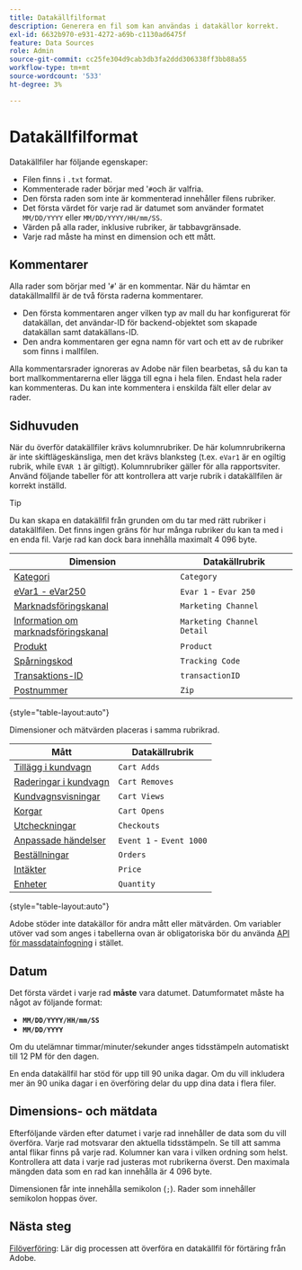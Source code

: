 ```yaml
---
title: Datakällfilformat
description: Generera en fil som kan användas i datakällor korrekt.
exl-id: 6632b970-e931-4272-a69b-c1130ad6475f
feature: Data Sources
role: Admin
source-git-commit: cc25fe304d9cab3db3fa2ddd306338ff3bb88a55
workflow-type: tm+mt
source-wordcount: '533'
ht-degree: 3%

---
```


# Datakällfilformat

Datakällfiler har följande egenskaper:

* Filen finns i `.txt` format.
* Kommenterade rader börjar med &#39;`#`och är valfria.
* Den första raden som inte är kommenterad innehåller filens rubriker.
* Det första värdet för varje rad är datumet som använder formatet `MM/DD/YYYY` eller `MM/DD/YYYY/HH/mm/SS`.
* Värden på alla rader, inklusive rubriker, är tabbavgränsade.
* Varje rad måste ha minst en dimension och ett mått.

## Kommentarer

Alla rader som börjar med &#39;`#`&#39; är en kommentar. När du hämtar en datakällmallfil är de två första raderna kommentarer.

* Den första kommentaren anger vilken typ av mall du har konfigurerat för datakällan, det användar-ID för backend-objektet som skapade datakällan samt datakällans-ID.
* Den andra kommentaren ger egna namn för vart och ett av de rubriker som finns i mallfilen.

Alla kommentarsrader ignoreras av Adobe när filen bearbetas, så du kan ta bort mallkommentarerna eller lägga till egna i hela filen. Endast hela rader kan kommenteras. Du kan inte kommentera i enskilda fält eller delar av rader.

## Sidhuvuden

När du överför datakällfiler krävs kolumnrubriker. De här kolumnrubrikerna är inte skiftlägeskänsliga, men det krävs blanksteg (t.ex. `eVar1` är en ogiltig rubrik, while `EVAR 1` är giltigt). Kolumnrubriker gäller för alla rapportsviter. Använd följande tabeller för att kontrollera att varje rubrik i datakällfilen är korrekt inställd.

>[!TIP]
>
>Du kan skapa en datakällfil från grunden om du tar med rätt rubriker i datakällfilen. Det finns ingen gräns för hur många rubriker du kan ta med i en enda fil. Varje rad kan dock bara innehålla maximalt 4 096 byte.

| Dimension | Datakällrubrik |
| --- | --- |
| [Kategori](/help/components/dimensions/category.md) | `Category` |
| [eVar1 - eVar250](/help/components/dimensions/evar.md) | `Evar 1` - `Evar 250` |
| [Marknadsföringskanal](/help/components/dimensions/marketing-channel.md) | `Marketing Channel` |
| [Information om marknadsföringskanal](/help/components/dimensions/marketing-detail.md) | `Marketing Channel Detail` |
| [Produkt](/help/components/dimensions/product.md) | `Product` |
| [Spårningskod](/help/components/dimensions/tracking-code.md) | `Tracking Code` |
| [Transaktions-ID](/help/implement/vars/page-vars/transactionid.md) | `transactionID` |
| [Postnummer](/help/components/dimensions/zip-code.md) | `Zip` |

{style="table-layout:auto"}

Dimensioner och mätvärden placeras i samma rubrikrad.

| Mått | Datakällrubrik |
| --- | --- |
| [Tillägg i kundvagn](/help/components/metrics/cart-additions.md) | `Cart Adds` |
| [Raderingar i kundvagn](/help/components/metrics/cart-removals.md) | `Cart Removes` |
| [Kundvagnsvisningar](/help/components/metrics/cart-views.md) | `Cart Views` |
| [Korgar](/help/components/metrics/carts.md) | `Cart Opens` |
| [Utcheckningar](/help/components/metrics/checkouts.md) | `Checkouts` |
| [Anpassade händelser](/help/components/metrics/custom-events.md) | `Event 1` - `Event 1000` |
| [Beställningar](/help/components/metrics/orders.md) | `Orders` |
| [Intäkter](/help/components/metrics/revenue.md) | `Price` |
| [Enheter](/help/components/metrics/units.md) | `Quantity` |

{style="table-layout:auto"}

Adobe stöder inte datakällor för andra mått eller mätvärden. Om variabler utöver vad som anges i tabellerna ovan är obligatoriska bör du använda [API för massdatainfogning](https://developer.adobe.com/analytics-apis/docs/2.0/guides/endpoints/bulk-data-insertion/) i stället.

## Datum

Det första värdet i varje rad **måste** vara datumet. Datumformatet måste ha något av följande format:

* **`MM/DD/YYYY/HH/mm/SS`**
* **`MM/DD/YYYY`**

Om du utelämnar timmar/minuter/sekunder anges tidsstämpeln automatiskt till 12 PM för den dagen.

En enda datakällfil har stöd för upp till 90 unika dagar. Om du vill inkludera mer än 90 unika dagar i en överföring delar du upp dina data i flera filer.

## Dimensions- och mätdata

Efterföljande värden efter datumet i varje rad innehåller de data som du vill överföra. Varje rad motsvarar den aktuella tidsstämpeln. Se till att samma antal flikar finns på varje rad. Kolumner kan vara i vilken ordning som helst. Kontrollera att data i varje rad justeras mot rubrikerna överst. Den maximala mängden data som en rad kan innehålla är 4 096 byte.

Dimensionen får inte innehålla semikolon (`;`). Rader som innehåller semikolon hoppas över.

## Nästa steg

[Filöverföring](file-upload.md): Lär dig processen att överföra en datakällfil för förtäring från Adobe.
